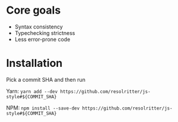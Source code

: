 # Core goals

- Syntax consistency
- Typechecking strictness
- Less error-prone code

# Installation

Pick a commit SHA and then run

Yarn: `yarn add --dev https://github.com/resolritter/js-style#${COMMIT_SHA}`

NPM: `npm install --save-dev https://github.com/resolritter/js-style#${COMMIT_SHA}`
